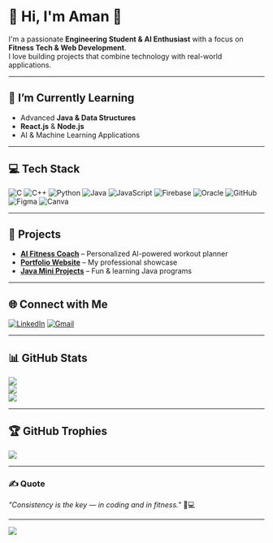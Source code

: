 # 💫 Hi, I'm Aman 👋

I'm a passionate **Engineering Student & AI Enthusiast** with a focus on **Fitness Tech & Web Development**.  
I love building projects that combine technology with real-world applications.

---

## 🌱 I’m Currently Learning
- Advanced **Java & Data Structures**
- **React.js** & **Node.js**
- AI & Machine Learning Applications

---

## 💻 Tech Stack
![C](https://img.shields.io/badge/C-%2300599C?style=for-the-badge&logo=c&logoColor=white) 
![C++](https://img.shields.io/badge/C++-%2300599C?style=for-the-badge&logo=c%2B%2B&logoColor=white) 
![Python](https://img.shields.io/badge/Python-3670A0?style=for-the-badge&logo=python&logoColor=ffdd54) 
![Java](https://img.shields.io/badge/Java-%23ED8B00?style=for-the-badge&logo=openjdk&logoColor=white) 
![JavaScript](https://img.shields.io/badge/JavaScript-%23323330?style=for-the-badge&logo=javascript&logoColor=%23F7DF1E) 
![Firebase](https://img.shields.io/badge/Firebase-%23039BE5?style=for-the-badge&logo=firebase) 
![Oracle](https://img.shields.io/badge/Oracle-F80000?style=for-the-badge&logo=oracle&logoColor=white) 
![GitHub](https://img.shields.io/badge/GitHub-%23121011?style=for-the-badge&logo=github&logoColor=white)
![Figma](https://img.shields.io/badge/Figma-%23F24E1E?style=for-the-badge&logo=figma&logoColor=white) 
![Canva](https://img.shields.io/badge/Canva-%2300C4CC?style=for-the-badge&logo=Canva&logoColor=white)

---

## 🚀 Projects
- [**AI Fitness Coach**](https://github.com/zoro-coderr/ai-fitness-coach) – Personalized AI-powered workout planner  
- [**Portfolio Website**](https://github.com/zoro-coderr/portfolio) – My professional showcase  
- [**Java Mini Projects**](https://github.com/zoro-coderr/java-projects) – Fun & learning Java programs  

---

## 🌐 Connect with Me
[![LinkedIn](https://img.shields.io/badge/LinkedIn-%230077B5.svg?logo=linkedin&logoColor=white)](https://www.linkedin.com/in/aman-kumar-660836274/) 
[![Gmail](https://img.shields.io/badge/Email-D14836?logo=gmail&logoColor=white)](mailto:amankr.21797@gmail.com) 

---

## 📊 GitHub Stats
![](https://github-readme-stats.vercel.app/api?username=zoro-coderr&theme=dark&show_icons=true)  
![](https://github-readme-streak-stats.herokuapp.com/?user=zoro-coderr&theme=dark)  
![](https://github-readme-stats.vercel.app/api/top-langs/?username=zoro-coderr&theme=dark&layout=compact)

---

## 🏆 GitHub Trophies
![](https://github-profile-trophy.vercel.app/?username=zoro-coderr&theme=radical&no-bg=true)

---

### ✍️ Quote
*"Consistency is the key — in coding and in fitness."* 💪💻  

---

[![](https://visitcount.itsvg.in/api?id=zoro-coderr&icon=0&color=0)](https://visitcount.itsvg.in)

